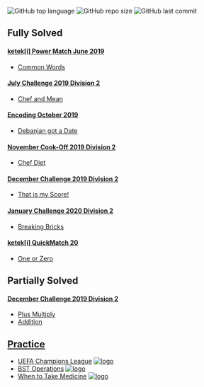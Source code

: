 ![GitHub top language](https://img.shields.io/github/languages/top/ibLeDy/codechef-recipes?style=for-the-badge)
![GitHub repo size](https://img.shields.io/github/repo-size/ibLeDy/codechef-recipes?style=for-the-badge)
![GitHub last commit](https://img.shields.io/github/last-commit/ibLeDy/codechef-recipes?style=for-the-badge)


## Fully Solved

#### [ketek[i] Power Match June 2019](https://www.codechef.com/KQ162019)

  - [Common Words](KQ162019/common-words/main.py)

#### [July Challenge 2019 Division 2](https://www.codechef.com/JULY19B)

  - [Chef and Mean](JULY19B/chef-and-mean/main.py)

#### [Encoding October 2019](https://www.codechef.com/ENOC2019)

  - [Debanjan got a Date](ENOC2019/debanjan-got-a-date/main.py)

#### [November Cook-Off 2019 Division 2](https://www.codechef.com/COOK112B)

  - [Chef Diet](COOK112B/chef-diet/main.py)

#### [December Challenge 2019 Division 2](https://www.codechef.com/DEC19B)

  - [That is my Score!](DEC19B/that-is-my-score/main.py)

#### [January Challenge 2020 Division 2](https://www.codechef.com/JAN20B)

  - [Breaking Bricks](JAN20B/breaking-bricks/main.py)

#### [ketek[i] QuickMatch 20](https://www.codechef.com/QM202020)

  - [One or Zero](QM202020/one-or-zero/main.py)


## Partially Solved

#### [December Challenge 2019 Division 2](https://www.codechef.com/DEC19B)

  - [Plus Multiply](DEC19B/plus-multiply/main.py)
  - [Addition](DEC19B/addition/main.py)


## [Practice](https://www.codechef.com/problems/school)

  - [UEFA Champions League](PRACTICE/uefa-champions-league/main.py) [![logo]](https://www.codechef.com/problems/UCL)
  - [BST Operations](PRACTICE/bst-operations/main.py) [![logo]](https://www.codechef.com/problems/BSTOPS)
  - [When to Take Medicine](PRACTICE/when-to-take-medicine/main.py) [![logo]](https://www.codechef.com/problems/MEDIC)


[logo]: https://s3.us-east-2.amazonaws.com/upload-icon/uploads/icons/png/12828268421557901896-16.png "Docs Logo"
